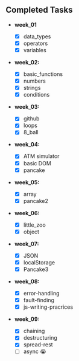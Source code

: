 ## Completed Tasks

- **week_01**

  - [x] data_types
  - [x] operators
  - [x] variables

- **week_02:**

  - [x] basic_functions
  - [x] numbers
  - [x] strings
  - [x] conditions

- **week_03:**

  - [x] github
  - [x] loops
  - [x] 8_ball

- **week_04:**

  - [x] ATM simulator
  - [x] basic DOM
  - [x] pancake

- **week_05:**

  - [x] array
  - [x] pancake2

- **week_06:**

  - [x] little_zoo
  - [x] object

- **week_07:**

  - [x] JSON
  - [x] localStorage
  - [x] Pancake3

- **week_08:**

  - [x] error-handling
  - [x] fault-finding
  - [x] js-writing-pracrices

- **week_09:**

  - [x] chaining
  - [x] destructuring
  - [x] spread-rest
  - [ ] async 😭
